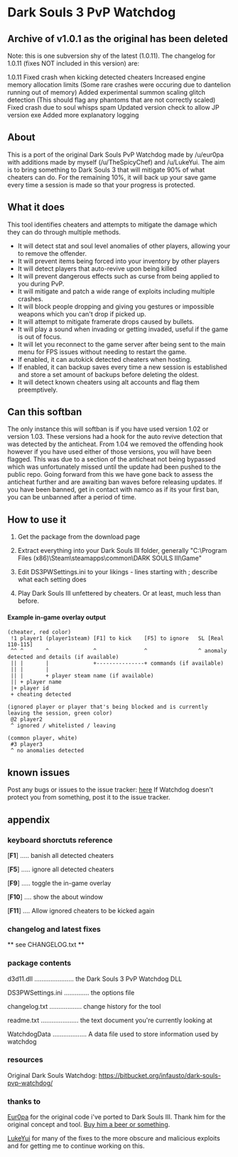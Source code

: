 Dark Souls 3 PvP Watchdog
=======================

## Archive of v1.0.1 as the original has been deleted

Note: this is one subversion shy of the latest (1.0.11). The changelog for 1.0.11 (fixes NOT included in this version) are:

1.0.11
    Fixed crash when kicking detected cheaters
    Increased engine memory allocation limits (Some rare crashes were occuring due to dantelion running out of memory)
    Added experimental summon scaling glitch detection (This should flag any phantoms that are not correctly scaled)
    Fixed crash due to soul whisps spam
    Updated version check to allow JP version exe
    Added more explanatory logging

## About

This is a port of the original Dark Souls PvP Watchdog made by /u/eur0pa with additions made by myself (/u/TheSpicyChef) and /u/LukeYui. The aim is to bring something to Dark Souls 3 that will mitigate 90% of what cheaters can do. For the remaining 10%, it will back up your save game every time a session is made so that your progress is protected.

## What it does

This tool identifies cheaters and attempts to mitigate the damage which they can do through multiple methods.

 * It will detect stat and soul level anomalies of other players, allowing your to remove the offender.
 * It will prevent items being forced into your inventory by other players
 * It will detect players that auto-revive upon being killed
 * It will prevent dangerous effects such as curse from being applied to you during PvP.
 * It will mitigate and patch a wide range of exploits including multiple crashes.
 * It will block people dropping and giving you gestures or impossible weapons which you can't drop if picked up.
 * It will attempt to mitigate framerate drops caused by bullets.
 * It will play a sound when invading or getting invaded, useful if the game is out of focus.
 * It will let you reconnect to the game server after being sent to the main menu for FPS issues without needing to restart the game.
 * If enabled, it can autokick detected cheaters when hosting.
 * If enabled, it can backup saves every time a new session is established and store a set amount of backups before deleting the oldest.
 * It will detect known cheaters using alt accounts and flag them preemptively.

## Can this softban

The only instance this will softban is if you have used version 1.02 or version 1.03. These versions had a hook for the auto revive detection that was detected by the anticheat. From 1.04 we removed the offending hook however if you have used either of those versions, you will have been flagged. This was due to a section of the anticheat not being bypassed which was unfortunately missed until the update had been pushed to the public repo. Going forward from this we have gone back to assess the anticheat further and are awaiting ban waves before releasing updates. If you have been banned, get in contact with namco as if its your first ban, you can be unbanned after a period of time.


## How to use it

 1. Get the package from the download page
 
 2. Extract everything into your Dark Souls III folder, generally "C:\Program Files (x86)\Steam\steamapps\common\DARK SOULS III\Game"
 
 3. Edit DS3PWSettings.ini to your likings - lines starting with ; describe what each setting does
 
 4. Play Dark Souls III unfettered by cheaters. Or at least, much less than before.


#### Example in-game overlay output

    (cheater, red color)
     !1 player1 (player1steam) [F1] to kick    [F5] to ignore   SL [Real 110-115]
     ^^ ^		^              ^               ^                ^ anomaly detected and details (if available)
     || |       |              +---------------+ commands (if available)
     || |       | 
     || |       + player steam name (if available) 
     || + player name
     |+ player id
     + cheating detected

    (ignored player or player that's being blocked and is currently leaving the session, green color)
     @2 player2 
     ^ ignored / whitelisted / leaving

    (common player, white)
     #3 player3 
     ^ no anomalies detected

## known issues

Post any bugs or issues to the issue tracker: [here](https://github.com/Jellybaby34/Dark-Souls-3-PvP-Watchdog/issues)
If Watchdog doesn't protect you from something, post it to the issue tracker.

## appendix

### keyboard shorctuts reference

[**F1**] ..... banish all detected cheaters

[**F5**] ..... ignore all detected cheaters

[**F9**] ..... toggle the in-game overlay

[**F10**] .... show the about window

[**F11**] .... Allow ignored cheaters to be kicked again

### changelog and latest fixes

** see CHANGELOG.txt **

### package contents

d3d11.dll ...................... the Dark Souls 3 PvP Watchdog DLL

DS3PWSettings.ini .............. the options file

changelog.txt .................. change history for the tool

readme.txt ..................... the text document you're currently looking at

WatchdogData ................... A data file used to store information used by watchdog

### resources

Original Dark Souls Watchdog: https://bitbucket.org/infausto/dark-souls-pvp-watchdog/

### thanks to

[Eur0pa](http://reddit.com/u/eur0pa) for the original code i've ported to Dark Souls III. Thank him for the original concept and tool. [Buy him a beer or something](https://paypal.me/eur0pa).

[LukeYui](http://reddit.com/u/LukeYui) for many of the fixes to the more obscure and malicious exploits and for getting me to continue working on this.
